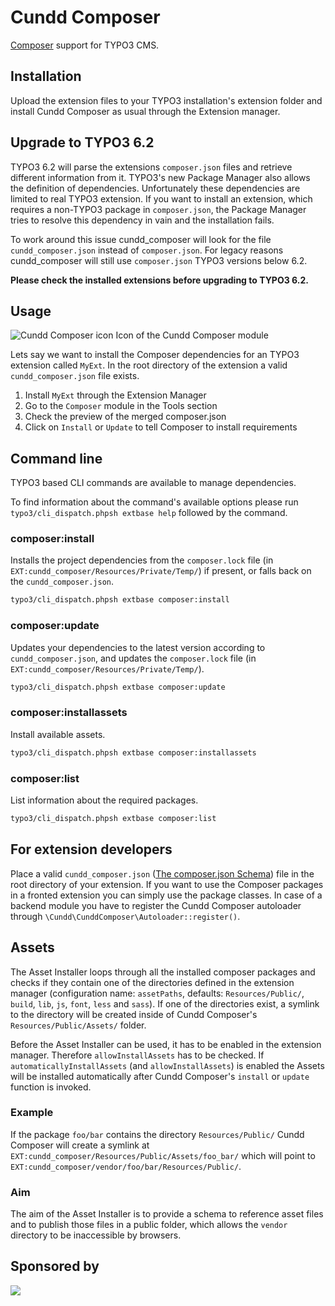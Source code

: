 Cundd Composer
==============

[Composer](http://getcomposer.org/) support for TYPO3 CMS.


Installation
------------

Upload the extension files to your TYPO3 installation's extension folder and install Cundd Composer as usual through the Extension manager.


Upgrade to TYPO3 6.2
--------------------

TYPO3 6.2 will parse the extensions `composer.json` files and retrieve different information from it. TYPO3's new Package Manager also allows the definition of dependencies. Unfortunately these dependencies are limited to real TYPO3 extension. If you want to install an extension, which requires a non-TYPO3 package in `composer.json`, the Package Manager tries to resolve this dependency in vain and the installation fails.

To work around this issue cundd_composer will look for the file `cundd_composer.json` instead of `composer.json`. For legacy reasons cundd_composer will still use `composer.json` TYPO3 versions below 6.2. 

**Please check the installed extensions before upgrading to TYPO3 6.2.**


Usage
-----

![Cundd Composer icon](https://raw.github.com/cundd/CunddComposer/master/ext_icon.gif "Cundd Composer icon") Icon of the Cundd Composer module

Lets say we want to install the Composer dependencies for an TYPO3 extension called `MyExt`. In the root directory of the extension a valid `cundd_composer.json` file exists.

1. Install `MyExt` through the Extension Manager
2. Go to the `Composer` module in the Tools section
3. Check the preview of the merged composer.json
4. Click on `Install` or `Update` to tell Composer to install requirements


Command line
------------

TYPO3 based CLI commands are available to manage dependencies.

To find information about the command's available options please run `typo3/cli_dispatch.phpsh extbase help` followed by the command.


### composer:install

Installs the project dependencies from the `composer.lock` file (in `EXT:cundd_composer/Resources/Private/Temp/`) if present, or falls back on the `cundd_composer.json`.

```bash
typo3/cli_dispatch.phpsh extbase composer:install
```


### composer:update

Updates your dependencies to the latest version according to `cundd_composer.json`, and updates the `composer.lock` file (in `EXT:cundd_composer/Resources/Private/Temp/`).

```bash
typo3/cli_dispatch.phpsh extbase composer:update
```


### composer:installassets

Install available assets.

```bash
typo3/cli_dispatch.phpsh extbase composer:installassets
```


### composer:list

List information about the required packages.

```bash
typo3/cli_dispatch.phpsh extbase composer:list
```


For extension developers
------------------------

Place a valid `cundd_composer.json` ([The composer.json Schema](https://getcomposer.org/doc/04-schema.md)) file in the root directory of your extension. If you want to use the Composer packages in a fronted extension you can simply use the package classes. In case of a backend module you have to register the Cundd Composer autoloader through `\Cundd\CunddComposer\Autoloader::register()`.


Assets
------

The Asset Installer loops through all the installed composer packages and checks if they contain one of the directories defined in the extension manager (configuration name: `assetPaths`, defaults: `Resources/Public/`, `build`, `lib`, `js`, `font`, `less` and `sass`). If one of the directories exist, a symlink to the directory will be created inside of Cundd Composer's `Resources/Public/Assets/` folder.

Before the Asset Installer can be used, it has to be enabled in the extension manager. Therefore `allowInstallAssets` has to be checked. If `automaticallyInstallAssets` (and `allowInstallAssets`) is enabled the Assets will be installed automatically after Cundd Composer's `install` or `update` function is invoked.


### Example

If the package `foo/bar` contains the directory `Resources/Public/` Cundd Composer will create a symlink at `EXT:cundd_composer/Resources/Public/Assets/foo_bar/` which will point to `EXT:cundd_composer/vendor/foo/bar/Resources/Public/`.


### Aim
The aim of the Asset Installer is to provide a schema to reference asset files and to publish  those files in a public folder, which allows the `vendor` directory to be inaccessible by browsers.


Sponsored by
------------

[![](http://www.iresults.li/fileadmin/framework/local/img/iresultsLogo.png)](http://www.iresults.li)
